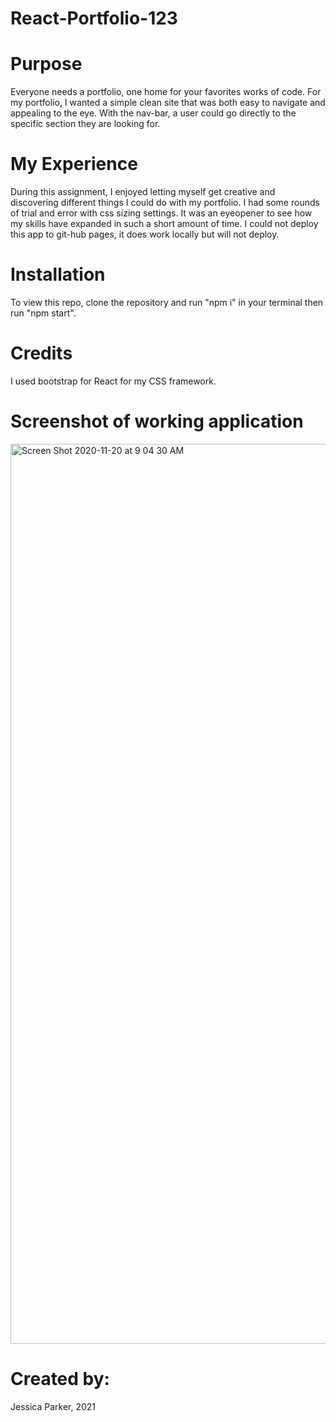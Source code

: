 # React-Portfolio-123



# Purpose
Everyone needs a portfolio, one home for your favorites works of code. For my portfolio, I wanted a simple clean site that was both easy to navigate and appealing to the eye. With the nav-bar, a user could go directly to the specific section they are looking for. 

# My Experience
During this assignment, I enjoyed letting myself get creative and discovering different things I could do with my portfolio. I had some rounds of trial and error with css sizing settings. It was an eyeopener to see how my skills have expanded in such a short amount of time. I could not deploy this app to git-hub pages, it does work locally but will not deploy. 

# Installation
To view this repo, clone the repository and run "npm i" in your terminal then run "npm start". 

# Credits
I used bootstrap for React for my CSS framework.


# Screenshot of working application
<img width="1440" alt="Screen Shot 2020-11-20 at 9 04 30 AM" src="https://user-images.githubusercontent.com/68556793/99816199-f718c980-2b10-11eb-8bbe-b9391586e05d.png">

# Created by:
Jessica Parker, 2021

